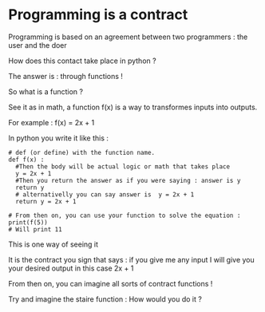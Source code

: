 # Programming is a contract

Programming is based on an agreement between two programmers : the user and the doer

How does this contact take place in python ?

The answer is : through functions !

So what is a function ?

See it as in math, a function f(x) is a way to transformes inputs into outputs.

For example : f(x) = 2x + 1

In python you write it like this :

```
# def (or define) with the function name.
def f(x) :
  #Then the body will be actual logic or math that takes place
  y = 2x + 1
  #Then you return the answer as if you were saying : answer is y
  return y
  # alternativelly you can say answer is  y = 2x + 1
  return y = 2x + 1

# From then on, you can use your function to solve the equation :
print(f(5))
# Will print 11 
```
This is one way of seeing it

It is the contract you sign 
that says : if you give me any input I will give you your desired output in this case 2x + 1

From then on, you can imagine all sorts of contract functions !

Try and imagine the staire function : How would you do it ?
